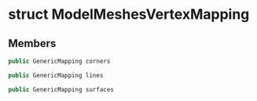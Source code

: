 # struct ModelMeshesVertexMapping


## Members

```cpp
public GenericMapping corners
```

```cpp
public GenericMapping lines
```

```cpp
public GenericMapping surfaces
```



